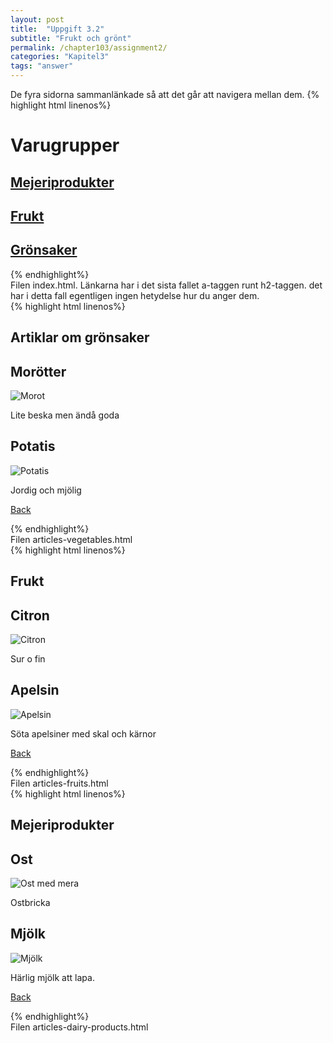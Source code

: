 ```yaml
---
layout: post
title:  "Uppgift 3.2"
subtitle: "Frukt och grönt"
permalink: /chapter103/assignment2/
categories: "Kapitel3"
tags: "answer"
---
```

De fyra sidorna sammanlänkade så att det går att navigera mellan dem.
{% highlight html linenos%}
<!DOCTYPE html>
<html lang="sv">
  <head>
    <title>En liten affär</title>
    <meta charset="utf-8">
  </head>
  <body>
      <h1>Varugrupper</h1>
      <h2><a href="articles-dairy-products.html">Mejeriprodukter</a></h2>
      <h2><a href="articles-fruits.html">Frukt</a></h2>
      <a href="articles-vegetables.html"><h2>Grönsaker</h2></a>
  </body>
</html>
{% endhighlight%}
<figcaption>Filen index.html. Länkarna har i det sista fallet a-taggen runt h2-taggen. det har i detta fall egentligen ingen hetydelse hur du anger dem.</figcaption>
{% highlight html linenos%}
<!DOCTYPE html>
<html lang="sv">
  <head>
    <title>Grönsaker</title>
    <meta charset="utf-8">
  </head>
  <body>
    <section >
      <h1>Artiklar om grönsaker</h1>
      <article>
        <h2>Morötter</h2 >
          <p><img src="images/vegetables-carrot-etc.jpg" alt="Morot"></p>
          <p>Lite beska men ändå goda</p>
      </article>
      <article>
        <h2>Potatis</h2 >
        <p><img src="images/vegetables-potato.jpg" alt="Potatis"></p>
        <p>Jordig och mjölig</p>
      </article>
    </section>
    <p><a href="index.html">Back</a></p>
  </body>
</html>
{% endhighlight%}
<figcaption>Filen articles-vegetables.html</figcaption>
{% highlight html linenos%}
<!DOCTYPE html>
<html lang="sv">
  <head>
    <title>Frukt</title>
    <meta charset="utf-8">
  </head >
  <body>
    <section >
      <h1>Frukt</h1>
      <article>
        <h2>Citron</h2>
        <p><img src="images/fruit-lemon.jpg" alt="Citron"></p>
        <p>Sur o fin</p>
      </article>
      <article>
        <h2>Apelsin</h2>
        <p><img src="images/fruit-orange.jpg" alt="Apelsin"></p>
        <p>Söta apelsiner med skal och kärnor</p>
      </article>
    </section>
    <p><a href="index.html">Back</a></p>
  </body>
</html>
{% endhighlight%}
<figcaption>Filen articles-fruits.html</figcaption>
{% highlight html linenos%}
<!DOCTYPE html>
<html lang="sv">
  <head>
    <title>Mejeriprodukter</title>
    <meta charset="utf-8">
  </head >
  <body>
    <section >
      <h1>Mejeriprodukter</h1>
      <article>
        <h2>Ost</h2>
        <p><img src="images/dairy-cheese-etc.jpg" alt="Ost med mera"></p>
        <p>Ostbricka</p>
      </article>
      <article>
        <h2>Mjölk</h2>
        <p><img src="images/dairy-milk.jpg" alt="Mjölk"></p>
        <p>Härlig mjölk att lapa.</p>
      </article>
    </section>
    <p><a href="index.html">Back</a></p>
  <body>
</html>
{% endhighlight%}
<figcaption>Filen articles-dairy-products.html</figcaption>
